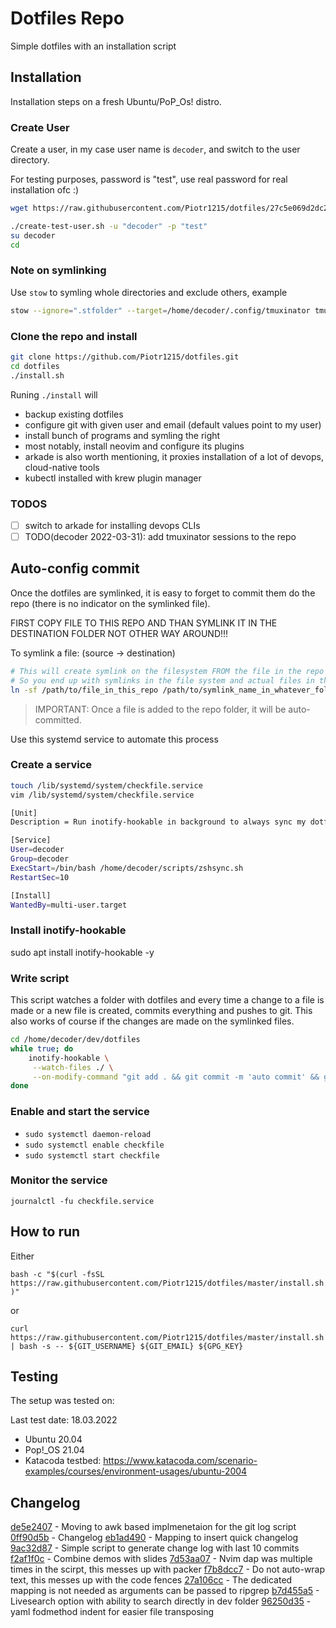 # Dotfiles Repo

Simple dotfiles with an installation script

## Installation

Installation steps on a fresh Ubuntu/PoP_Os! distro.

### Create User

Create a user, in my case user name is `decoder`, and switch to the user
directory.

For testing purposes, password is "test", use real password for real
installation ofc :)

```bash
wget https://raw.githubusercontent.com/Piotr1215/dotfiles/27c5e069d2dc239728e20dececce7e81db958949/create-test-user.sh
```

```bash
./create-test-user.sh -u "decoder" -p "test"
su decoder
cd
```

### Note on symlinking

Use `stow` to symling whole directories and exclude others, example

```bash
stow --ignore=".stfolder" --target=/home/decoder/.config/tmuxinator tmuxinator
```

### Clone the repo and install

```bash
git clone https://github.com/Piotr1215/dotfiles.git
cd dotfiles
./install.sh
```

Runing `./install` will

- backup existing dotfiles
- configure git with given user and email (default values point to my user)
- install bunch of programs and symling the right
- most notably, install neovim and configure its plugins
- arkade is also worth mentioning, it proxies installation of a lot of devops,
  cloud-native tools
- kubectl installed with krew plugin manager

### TODOS

- [ ] switch to arkade for installing devops CLIs
- [ ] TODO(decoder 2022-03-31): add tmuxinator sessions to the repo

## Auto-config commit

Once the dotfiles are symlinked, it is easy to forget to commit them do the repo
(there is no indicator on the symlinked file).

FIRST COPY FILE TO THIS REPO AND THAN SYMLINK IT IN THE DESTINATION FOLDER NOT
OTHER WAY AROUND!!!

To symlink a file: (source -> destination)

```bash
# This will create symlink on the filesystem FROM the file in the repo TO the file in the filesystem
# So you end up with symlinks in the file system and actual files in the repo!
ln -sf /path/to/file_in_this_repo /path/to/symlink_name_in_whatever_folder_locally
```

> IMPORTANT: Once a file is added to the repo folder, it will be auto-committed.

Use this systemd service to automate this process

### Create a service

```bash
touch /lib/systemd/system/checkfile.service
vim /lib/systemd/system/checkfile.service

[Unit]
Description = Run inotify-hookable in background to always sync my dotfiles with github repo

[Service]
User=decoder
Group=decoder
ExecStart=/bin/bash /home/decoder/scripts/zshsync.sh
RestartSec=10

[Install]
WantedBy=multi-user.target
```

### Install inotify-hookable

sudo apt install inotify-hookable -y

### Write script

This script watches a folder with dotfiles and every time a change to a file is
made or a new file is created, commits everything and pushes to git. This also
works of course if the changes are made on the symlinked files.

```bash
cd /home/decoder/dev/dotfiles
while true; do
    inotify-hookable \
     --watch-files ./ \
     --on-modify-command "git add . && git commit -m 'auto commit' && git push origin master"
done
```

### Enable and start the service

- `sudo systemctl daemon-reload`
- `sudo systemctl enable checkfile`
- `sudo systemctl start checkfile`

### Monitor the service

`journalctl -fu checkfile.service`

## How to run

Either

`bash -c "$(curl -fsSL https://raw.githubusercontent.com/Piotr1215/dotfiles/master/install.sh)"`

or

`curl https://raw.githubusercontent.com/Piotr1215/dotfiles/master/install.sh | bash -s -- ${GIT_USERNAME} ${GIT_EMAIL} ${GPG_KEY}`

## Testing

The setup was tested on:

Last test date: 18.03.2022

- Ubuntu 20.04
- Pop!\_OS 21.04
- Katacoda testbed:
  <https://www.katacoda.com/scenario-examples/courses/environment-usages/ubuntu-2004>

## Changelog

[de5e2407](https://github.com/Piotr1215/dotfiles/de5e2407f58ebbef30534e0d7e3f939f99c8edcd) - Moving to awk based implmenetaion for the git log script
[0ff90d5b](https://github.com/Piotr1215/dotfiles/0ff90d5be42b2744668b527ae025bdd940850582) - Changelog
[eb1ad490](https://github.com/Piotr1215/dotfiles/eb1ad490fa58ac66633282482225c53232052206) - Mapping to insert quick changelog
[9ac32d87](https://github.com/Piotr1215/dotfiles/9ac32d87f7f0cfd301b5927ae6ab7f31d28949be) - Simple script to generate change log with last 10 commits
[f2af1f0c](https://github.com/Piotr1215/dotfiles/f2af1f0cc0f13892f67405316491be7795279d10) - Combine demos with slides
[7d53aa07](https://github.com/Piotr1215/dotfiles/7d53aa074202f1b0024dfea66a68fc40e143a061) - Nvim dap was multiple times in the scirpt, this messes up with packer
[f7b8dcc7](https://github.com/Piotr1215/dotfiles/f7b8dcc761df7ad9e17d6f3772e9eb2db01f3874) - Do not auto-wrap text, this messes up with the code fences
[27a106cc](https://github.com/Piotr1215/dotfiles/27a106cc3f678e0088f419a77acc9fc42387896d) - The dedicated mapping is not needed as arguments can be passed to ripgrep
[b7d455a5](https://github.com/Piotr1215/dotfiles/b7d455a5e240ff06740d97c467e6cc116370ffe3) - Livesearch option with ability to search directly in dev folder
[96250d35](https://github.com/Piotr1215/dotfiles/96250d35c26a0ddee754c202c8c66d8735191112) - yaml fodmethod indent for easier file transposing
